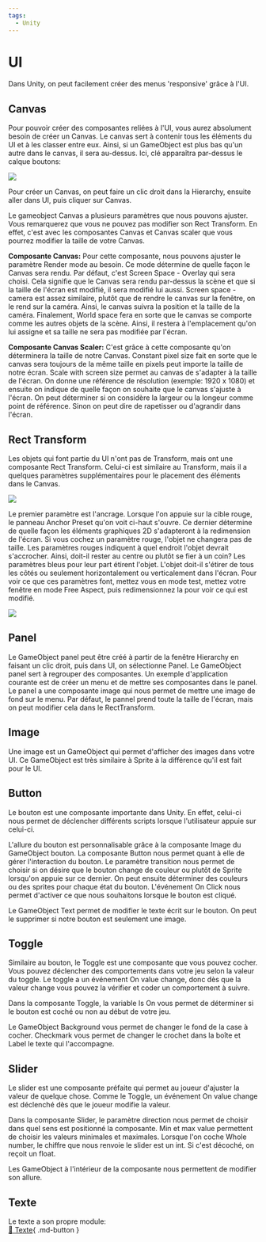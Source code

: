 ```yaml
---
tags:
  - Unity
---
```

# UI

Dans Unity, on peut facilement créer des menus 'responsive' grâce à l'UI.   
      

## Canvas
Pour pouvoir créer des composantes reliées à l'UI, vous aurez absolument besoin de créer un Canvas. Le canvas sert à contenir tous les éléments du UI et à les classer entre eux. Ainsi, si un GameObject est plus bas qu'un autre dans le canvas, il sera au-dessus. Ici, clé apparaîtra par-dessus le calque boutons: 

<img src="../images/ui.jpg">
   
Pour créer un Canvas, on peut faire un clic droit dans la Hierarchy, ensuite aller dans UI, puis cliquer sur Canvas.     

Le gameobject Canvas a plusieurs paramètres que nous pouvons ajuster. Vous remarquerez que vous ne pouvez pas modifier son Rect Transform. En effet, c'est avec les composantes Canvas et Canvas scaler que vous pourrez modifier la taille de votre Canvas.     

**Composante Canvas:** Pour cette composante, nous pouvons ajuster le paramètre Render mode au besoin. Ce mode détermine de quelle façon le Canvas sera rendu. Par défaut, c'est Screen Space - Overlay qui sera choisi. Cela signifie que le Canvas sera rendu par-dessus la scène et que si la taille de l'écran est modifié, il sera modifié lui aussi. Screen space - camera est assez similaire, plutôt que de rendre le canvas sur la fenêtre, on le rend sur la caméra. Ainsi, le canvas suivra la position et la taille de la caméra. Finalement, World space fera en sorte que le canvas se comporte comme les autres objets de la scène. Ainsi, il restera à l'emplacement qu'on lui assigne et sa taille ne sera pas modifiée par l'écran.     

**Composante Canvas Scaler:** C'est grâce à cette composante qu'on déterminera la taille de notre Canvas. Constant pixel size fait en sorte que le canvas sera toujours de la même taille en pixels peut importe la taille de notre écran. Scale with screen size permet au canvas de s'adapter à la taille de l'écran. On donne une référence de résolution (exemple: 1920 x 1080) et ensuite on indique de quelle façon on souhaite que le canvas s'ajuste à l'écran. On peut déterminer si on considère la largeur ou la longeur comme point de référence. Sinon on peut dire de rapetisser ou d'agrandir dans l'écran.     

      
## Rect Transform
Les objets qui font partie du UI n'ont pas de Transform, mais ont une composante Rect Transform. Celui-ci est similaire au Transform, mais il a quelques paramètres supplémentaires pour le placement des éléments dans le Canvas.   

<img src="../images/rect.jpg">

Le premier paramètre est l'ancrage. Lorsque l'on appuie sur la cible rouge, le panneau Anchor Preset qu'on voit ci-haut s'ouvre. Ce dernier détermine de quelle façon les éléments graphiques 2D s'adapteront à la redimension de l'écran. Si vous cochez un paramètre rouge, l'objet ne changera pas de taille. Les paramètres rouges indiquent à quel endroit l'objet devrait s'accrocher. Ainsi, doit-il rester au centre ou plutôt se fier à un coin? Les paramètres bleus pour leur part étirent l'objet. L'objet doit-il s'étirer de tous les côtés ou seulement horizontalement ou verticalement dans l'écran. Pour voir ce que ces paramètres font, mettez vous en mode test, mettez votre fenêtre en mode Free Aspect, puis redimensionnez la pour voir ce qui est modifié.   

<img src="../images/free.jpg">
      

## Panel
Le GameObject panel peut être créé à partir de la fenêtre Hierarchy en faisant un clic droit, puis dans UI, on sélectionne Panel. Le GameObject panel sert à regrouper des composantes. Un exemple d'application courante est de créer un menu et de mettre ses composantes dans le panel. Le panel a une composante image qui nous permet de mettre une image de fond sur le menu. Par défaut, le pannel prend toute la taille de l'écran, mais on peut modifier cela dans le RectTransform.   

      

## Image
Une image est un GameObject qui permet d'afficher des images dans votre UI. Ce GameObject est très similaire à Sprite à la différence qu'il est fait pour le UI. 


      

## Button
Le bouton est une composante importante dans Unity. En effet, celui-ci nous permet de déclencher différents scripts lorsque l'utilisateur appuie sur celui-ci.     

L'allure du bouton est personnalisable grâce à la composante Image du GameObject bouton. La composante Button nous permet quant à elle de gérer l'interaction du bouton. Le paramètre transition nous permet de choisir si on désire que le bouton change de couleur ou plutôt de Sprite lorsqu'on appuie sur ce dernier. On peut ensuite déterminer des couleurs ou des sprites pour chaque état du bouton. L'événement On Click nous permet d'activer ce que nous souhaitons lorsque le bouton est cliqué.      

Le GameObject Text permet de modifier le texte écrit sur le bouton. On peut le supprimer si notre bouton est seulement une image.   

      

## Toggle
Similaire au bouton, le Toggle est une composante que vous pouvez cocher. Vous pouvez déclencher des comportements dans votre jeu selon la valeur du toggle. Le toggle a un événement On value change, donc dès que la valeur change vous pouvez la vérifier et coder un comportement à suivre.     

Dans la composante Toggle, la variable Is On vous permet de déterminer si le bouton est coché ou non au début de votre jeu.    

Le GameObject Background vous permet de changer le fond de la case à cocher. Checkmark vous permet de changer le crochet dans la boîte et Label le texte qui l'accompagne.   

      

## Slider
Le slider est une composante préfaite qui permet au joueur d'ajuster la valeur de quelque chose. Comme le Toggle, un événement On value change est déclenché dès que le joueur modifie la valeur.   

   
Dans la composante Slider, le paramètre direction nous permet de choisir dans quel sens est positionné la composante. Min et max value permettent de choisir les valeurs minimales et maximales.  Lorsque l'on coche Whole number, le chiffre que nous renvoie le slider est un int. Si c'est décoché, on reçoit un float.    

Les GameObject à l'intérieur de la composante nous permettent de modifier son allure.   

      

## Texte
Le texte a son propre module:   
[📁 Texte](./font.md){ .md-button }   <br>
